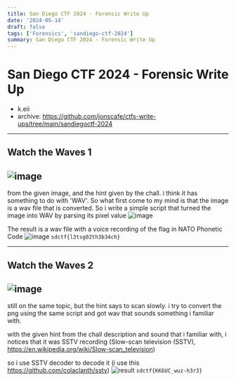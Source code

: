 ```yaml
---
title: San Diego CTF 2024 - Forensic Write Up
date: '2024-05-14'
draft: false
tags: ['Forensics', 'sandiego-ctf-2024']
summary: San Diego CTF 2024 - Forensic Write Up
---
```


# San Diego CTF 2024 - Forensic Write Up
+ k.eii
+ archive: https://github.com/jonscafe/ctfs-write-ups/tree/main/sandiegoctf-2024
---

## Watch the Waves 1
## ![image](https://hackmd.io/_uploads/HkXzsEem0.png)
from the given image, and the hint given by the chall. i think it has something to do with 'WAV'. So what first come to my mind is that the image is a wav file that is converted. So i write a simple script that turned the image into WAV by parsing its pixel value
![image](https://hackmd.io/_uploads/Sks6oElX0.png)

The result is a wav file with a voice recording of the flag in NATO Phonetic Code
![image](https://hackmd.io/_uploads/B1nSnEgX0.png)
```sdctf{l3tsg02th3b34ch}```

---

## Watch the Waves 2
## ![image](https://hackmd.io/_uploads/H135nNeQA.png)
still on the same topic, but the hint says to scan slowly.
i try to convert the png using the same script and got wav that sounds something i familiar with.

with the given hint from the chall description and sound that i familiar with, i notices that it was SSTV recording (Slow-scan television (SSTV), https://en.wikipedia.org/wiki/Slow-scan_television)

so i use SSTV decoder to decode it (i use this https://github.com/colaclanth/sstv)
![result](https://hackmd.io/_uploads/rkcraNgmC.png)
```sdctf{KK6UC_wuz-h3r3}```

